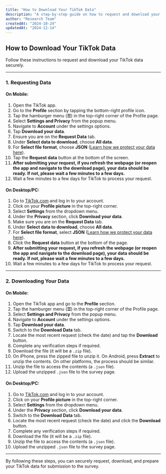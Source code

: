 ```yaml
---
title: "How to Download Your TikTok Data"
description: "A step-by-step guide on how to request and download your TikTok data."
author: "Research Team"
createdAt: "2024-10-24"
updatedAt: "2024-12-14"
---
```


## How to Download Your TikTok Data

Follow these instructions to request and download your TikTok data securely.

---

### **1. Requesting Data**

#### On Mobile:

1. Open the TikTok app.
2. Go to the **Profile** section by tapping the bottom-right profile icon.
3. Tap the hamburger menu (**☰**) in the top-right corner of the Profile page.
4. Select **Settings and Privacy** from the popup menu.
5. Navigate to **Account** under the settings options.
6. Tap **Download your data**.
7. Ensure you are on the **Request Data** tab.
8. Under **Select data to download**, choose **All data**.
9. For **Select file format**, choose **JSON** ([Learn how we protect your data here](https://tiktok-depression-survey.vercel.app/guide/information-privacy)).
10. Tap the **Request data** button at the bottom of the screen.
11. **After submitting your request, if you refresh the webpage (or reopen the app and navigate to the download page), your data should be ready. If not, please wait a few minutes to a few days.**
12. Wait a few minutes to a few days for TikTok to process your request.

#### On Desktop/PC:

1. Go to [TikTok.com](https://www.tiktok.com) and log in to your account.
2. Click on your **Profile picture** in the top-right corner.
3. Select **Settings** from the dropdown menu.
4. Under the **Privacy** section, click **Download your data**.
5. Make sure you are on the **Request Data** tab.
6. Under **Select data to download**, choose **All data**.
7. For **Select file format**, select **JSON** ([Learn how we protect your data here](https://tiktok-depression-survey.vercel.app/guide/information-privacy)).
8. Click the **Request data** button at the bottom of the page.
9. **After submitting your request, if you refresh the webpage (or reopen the app and navigate to the download page), your data should be ready. If not, please wait a few minutes to a few days.**
10. Wait a few minutes to a few days for TikTok to process your request.

---

### **2. Downloading Your Data**

#### On Mobile:

1. Open the TikTok app and go to the **Profile** section.
2. Tap the hamburger menu (**☰**) in the top-right corner of the Profile page.
3. Select **Settings and Privacy** from the popup menu.
4. Navigate to **Account** under the settings options.
5. Tap **Download your data**.
6. Switch to the **Download Data** tab.
7. Locate the most recent request (check the date) and tap the **Download** button.
8. Complete any verification steps if required.
9. Download the file (it will be a `.zip` file).
10. On iPhone, press the zipped file to unzip it. On Android, press **Extract** to unzip the contents. On other platforms, the process should be similar.
11. Unzip the file to access the contents (a `.json` file).
12. Upload the unzipped `.json` file to the survey page.

#### On Desktop/PC:

1. Go to [TikTok.com](https://www.tiktok.com) and log in to your account.
2. Click on your **Profile picture** in the top-right corner.
3. Select **Settings** from the dropdown menu.
4. Under the **Privacy** section, click **Download your data**.
5. Switch to the **Download Data** tab.
6. Locate the most recent request (check the date) and click the **Download** button.
7. Complete any verification steps if required.
8. Download the file (it will be a `.zip` file).
9. Unzip the file to access the contents (a `.json` file).
10. Upload the unzipped `.json` file to the survey page.

---

By following these steps, you can securely request, download, and prepare your TikTok data for submission to the survey.

